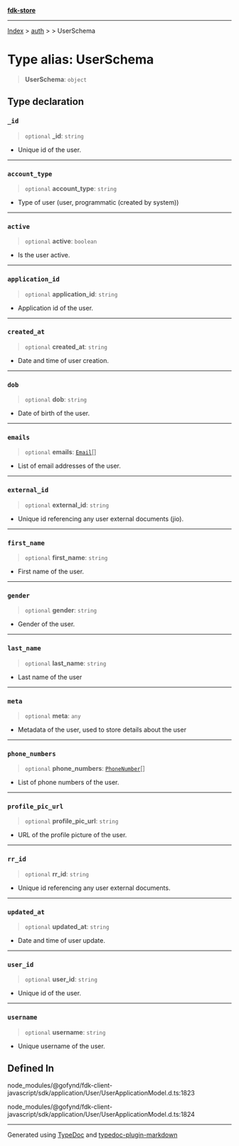 [**fdk-store**](../../../README.md)
***

[Index](../../../API.md) > [auth](../../README.md) > [<internal>](../README.md) > UserSchema

# Type alias: UserSchema

> **UserSchema**: `object`

## Type declaration

### `_id`

> `optional` **\_id**: `string`

- Unique id of the user.

***

### `account_type`

> `optional` **account\_type**: `string`

- Type of user (user, programmatic (created
by system))

***

### `active`

> `optional` **active**: `boolean`

- Is the user active.

***

### `application_id`

> `optional` **application\_id**: `string`

- Application id of the user.

***

### `created_at`

> `optional` **created\_at**: `string`

- Date and time of user creation.

***

### `dob`

> `optional` **dob**: `string`

- Date of birth of the user.

***

### `emails`

> `optional` **emails**: [`Email`](type-alias.Email.md)[]

- List of email addresses of the user.

***

### `external_id`

> `optional` **external\_id**: `string`

- Unique id referencing any user external
documents (jio).

***

### `first_name`

> `optional` **first\_name**: `string`

- First name of the user.

***

### `gender`

> `optional` **gender**: `string`

- Gender of the user.

***

### `last_name`

> `optional` **last\_name**: `string`

- Last name of the user

***

### `meta`

> `optional` **meta**: `any`

- Metadata of the user, used to store details about the user

***

### `phone_numbers`

> `optional` **phone\_numbers**: [`PhoneNumber`](type-alias.PhoneNumber.md)[]

- List of phone numbers of the user.

***

### `profile_pic_url`

> `optional` **profile\_pic\_url**: `string`

- URL of the profile picture of the user.

***

### `rr_id`

> `optional` **rr\_id**: `string`

- Unique id referencing any user external documents.

***

### `updated_at`

> `optional` **updated\_at**: `string`

- Date and time of user update.

***

### `user_id`

> `optional` **user\_id**: `string`

- Unique id of the user.

***

### `username`

> `optional` **username**: `string`

- Unique username of the user.

## Defined In

node\_modules/@gofynd/fdk-client-javascript/sdk/application/User/UserApplicationModel.d.ts:1823

node\_modules/@gofynd/fdk-client-javascript/sdk/application/User/UserApplicationModel.d.ts:1824

***
Generated using [TypeDoc](https://typedoc.org/) and [typedoc-plugin-markdown](https://www.npmjs.com/package/typedoc-plugin-markdown)
